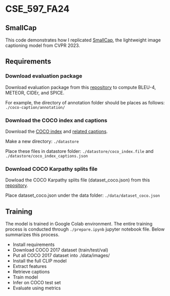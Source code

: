 # CSE_597_FA24

## SmallCap

This code demonstrates how I replicated [SmallCap](https://openaccess.thecvf.com/content/CVPR2023/papers/Ramos_SmallCap_Lightweight_Image_Captioning_Prompted_With_Retrieval_Augmentation_CVPR_2023_paper.pdf), the lightweight image captioning model from CVPR 2023.

## Requirements
### Download evaluation package
Download evaluation package from this [repository](https://github.com/daqingliu/coco-caption.git) to compute BLEU-4, METEOR, CIDEr, and SPICE. 

For example, the directory of annotation folder should be places as follows: `./coco-caption/annotation/`


### Download the COCO index and captions
Download the [COCO index](https://drive.google.com/file/d/1ZP5I-xbjaNU7cU48C_ctHd95SaA0jBHe/view?usp=sharing) and [related captions](https://drive.google.com/file/d/1BT0Qc6g40fvtnJ_yY0aipfCuCMgu5qaR/view?usp=sharing). 

Make a new directory: `./datastore`

Place these files in datastore folder: `./datastore/coco_index.file` and `./datastore/coco_index_captions.json`


### Download COCO Karpathy splits file
Dowload the COCO Karpathy splits file (dataset_coco.json) from this [repository](https://www.kaggle.com/datasets/shtvkumar/karpathy-splits).

Place dataset_coco.json under the data folder: `./data/dataset_coco.json`


## Training
The model is trained in Google Colab environment. The entire training process is conducted through `./prepare.ipynb` jupyter notebook file. Below summarizes this process.

- Install requirements
- Download COCO 2017 dataset (train/test/val)
- Put all COCO 2017 dataset into ./data/images/
- Install the full CLIP model
- Extract features
- Retrieve captions
- Train model
- Infer on COCO test set
- Evaluate using metrics






